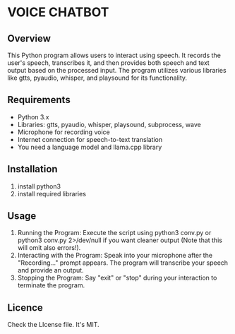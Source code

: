 # VOICE CHATBOT

## Overview 

This Python program allows users to interact using speech. It records the user's speech, transcribes it, and then provides both speech and text output based on the processed input. The program utilizes various libraries like gtts, pyaudio, whisper, and playsound for its functionality.


## Requirements

 - Python 3.x
 - Libraries: gtts, pyaudio, whisper, playsound, subprocess, wave
 - Microphone for recording voice
 - Internet connection for speech-to-text translation
 - You need a language model and llama.cpp library

## Installation

1. install python3
2. install required libraries

## Usage

1. Running the Program: Execute the script using python3 conv.py or python3 conv.py 2>/dev/null if you want cleaner output (Note that this will omit also errors!).
2. Interacting with the Program: Speak into your microphone after the "Recording..." prompt appears. The program will transcribe your speech and provide an output.
3. Stopping the Program: Say "exit" or "stop" during your interaction to terminate the program.

## Licence

Check the LIcense file. It's MIT.  
